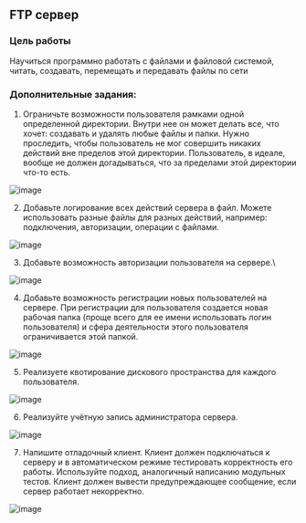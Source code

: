 ## FTP сервер

### Цель работы

Научиться программно работать с файлами и файловой системой, читать, создавать, перемещать и передавать файлы по сети

### Дополнительные задания:

1. Ограничьте возможности пользователя рамками одной определенной директории. Внутри нее он может делать все, что хочет: создавать и удалять любые файлы и папки. Нужно проследить, чтобы пользователь не мог совершить никаких действий вне пределов этой директории. Пользователь, в идеале, вообще не должен догадываться, что за пределами этой директории что-то есть.

![image](https://user-images.githubusercontent.com/70980145/146692816-f1f72fb1-3573-4722-8292-63423479f78d.png)

 
2. Добавьте логирование всех действий сервера в файл. Можете использовать разные файлы для разных действий, например: подключения, авторизации, операции с файлами.

![image](https://user-images.githubusercontent.com/70980145/146692781-745e9e73-0331-4fb1-962a-60a5b408a12e.png)
 
 
3. Добавьте возможность авторизации пользователя на сервере.\


![image](https://user-images.githubusercontent.com/70980145/146692784-9bb26f28-bab1-4d24-a537-dc9dac4d9934.png)

 
4. Добавьте возможность регистрации новых пользователей на сервере. При регистрации для пользователя создается новая рабочая папка (проще всего для ее имени использовать логин пользователя) и сфера деятельности этого пользователя ограничивается этой папкой.

![image](https://user-images.githubusercontent.com/70980145/146692794-2ab4b304-4990-4602-b868-9a7a3a60764f.png)

 
5. Реализуете квотирование дискового пространства для каждого пользователя.


![image](https://user-images.githubusercontent.com/70980145/146692798-962e12b1-eda4-4fb8-8f03-f4316812537e.png)

6. Реализуйте учётную запись администратора сервера.

![image](https://user-images.githubusercontent.com/70980145/146692799-d50e9da8-947c-428f-be94-910d54fbe36c.png)

7. Напишите отладочный клиент. Клиент должен подключаться к серверу и в автоматическом режиме тестировать корректность его работы. Используйте подход, аналогичный написанию модульных тестов. Клиент должен вывести предупреждающее сообщение, если сервер работает некорректно. 

![image](https://user-images.githubusercontent.com/70980145/146692859-704310b8-430e-466d-8e50-a0abd1d57bc6.png)



